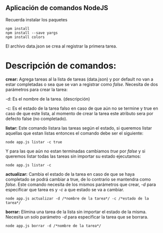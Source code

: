 ## Aplicación de comandos NodeJS

Recuerda instalar los paquetes

```
npm install 
npm install --save yargs
npm install colors
```

El archivo data.json se crea al registrar la primera tarea.


# Descripción de comandos:


**crear:** Agrega tareas al la lista de tareas (data.json) y por default no van a estar completadas o sea que se van a registrar como *false*. Necesita de dos parámetros para crear la tarea:

-d: Es el nombre de la tarea. (descripción)


-c: Es el estado de la tarea falso en caso de que aún no se termine y true en caso de que este lista, al momento de crear la tarea este atributo sera por defecto false (no completado).


**listar:** Este comando listara las tareas según el estado, si queremos listar aquellas que estan listas entonces el comando debe ser el siguiente:


```
node app.js listar -c true
```


Y para las que aún no estan terminadas cambiamos *true* por *false* y si queremos listar todas las tareas sin importar su estado ejecutamos:


```
node app.js listar -c
```


**actualizar:** Cambia el estado de la tarea en caso de que se haya completado se podrá cambiar a true, de lo contrario se mantendra como *false*. Este comando necesita de los mismos parámetros que crear, *-d* para especificar que tarea es y *-c* a que estado se va a cambiar.


```
node app.js actualizar -d /*nombre de la tarea*/ -c /*estado de la tarea*/
```

**borrar:** Elimina una tarea de la lista sin importar el estado de la misma. Necesita un solo parámetro *-d* para especificar la tarea que se borrara.

```
node app.js borrar -d /*nombre de la tarea*/
```

